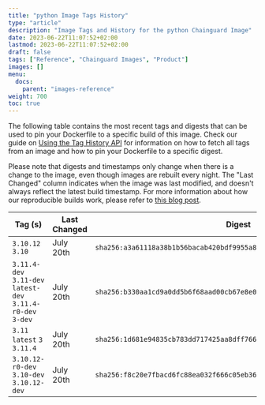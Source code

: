 ```yaml
---
title: "python Image Tags History"
type: "article"
description: "Image Tags and History for the python Chainguard Image"
date: 2023-06-22T11:07:52+02:00
lastmod: 2023-06-22T11:07:52+02:00
draft: false
tags: ["Reference", "Chainguard Images", "Product"]
images: []
menu:
  docs:
    parent: "images-reference"
weight: 700
toc: true
---
```


The following table contains the most recent tags and digests that can be used to pin your Dockerfile to a specific build of this image. Check our guide on [Using the Tag History API](/chainguard/chainguard-images/using-the-tag-history-api/) for information on how to fetch all tags from an image and how to pin your Dockerfile to a specific digest.

Please note that digests and timestamps only change when there is a change to the image, even though images are rebuilt every night. The "Last Changed" column indicates when the image was last modified, and doesn't always reflect the latest build timestamp. For more information about how our reproducible builds work, please refer to [this blog post](https://www.chainguard.dev/unchained/reproducing-chainguards-reproducible-image-builds).

| Tag (s)                                                       | Last Changed | Digest                                                                    |
|---------------------------------------------------------------|--------------|---------------------------------------------------------------------------|
|  `3.10.12` `3.10`                                             | July 20th    | `sha256:a3a61118a38b1b56bacab420bdf9955a85c85c4b3e712c8496b48b3675d87483` |
|  `3.11.4-dev` `3.11-dev` `latest-dev` `3.11.4-r0-dev` `3-dev` | July 20th    | `sha256:b330aa1cd9a0dd5b6f68aad00cb67e8e03f02e6c16eabf9f065a03bb4b2301cd` |
|  `3.11` `latest` `3` `3.11.4`                                 | July 20th    | `sha256:1d681e94835cb783dd717425aa8dff766148bcd6cee0417b8d3a746f0201dd6d` |
|  `3.10.12-r0-dev` `3.10-dev` `3.10.12-dev`                    | July 20th    | `sha256:f8c20e7fbacd6fc88ea032f666c05eb36e4b63fd5283527ca3f82a9ac6ed74e9` |
